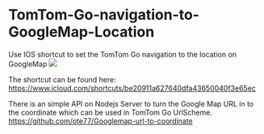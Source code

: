 # TomTom-Go-navigation-to-GoogleMap-Location
Use IOS shortcut to set the TomTom Go navigation to the location on GoogleMap
![](IMB_bgAvyS.GIF)


The shortcut can be found here:
https://www.icloud.com/shortcuts/be20911a627640dfa43650040f3e65ec

There is an simple API on Nodejs Server to turn the Google Map URL in to the coordinate which can be used in TomTom Go UrlScheme.
https://github.com/ote77/Googlemap-url-to-coordinate
